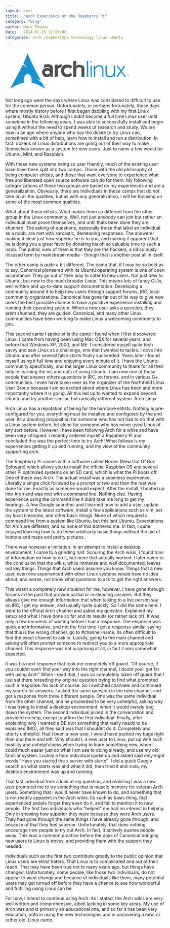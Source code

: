 ```yaml
---
layout: post
title:  "Arch Experience on the Raspberry Pi"
category: "blog"
author: Marc Thomas
date:   2014-01-15 12:00:00
categories: arch raspberrypi technology linux ubuntu
---
```


<a class="centeredArch" href="/img/ArchPi/archlogo.png" data-lightbox="ArchLogo"><img src="/img/ArchPi/archlogo.png" alt="Arch Linux" width="400" height="133"/></a>


Not long ago were the days where Linux was considered to difficult to use for the common person. Unfortunately, or perhaps fortunately, those days where mostly history before I first began dabbling with my first Linux system, Ubuntu 9.04. Although I didnt become a full time Linux user until sometime in the following years, I was able to successfully install and begin using it without the need to spend weeks of research and study. We are now in an age where anyone who has the desire to try Linux can, sometimes with a bit of help, learn how to install and run a distribution. In fact, dozens of Linux distributions are going out of their way to make themselves known as a system for new users. Just to name a few would be Ubuntu, Mint, and Raspbian.

With these new systems being so user friendly, much of the existing user base have been split into two camps. Those with the old philosophy of being computer elitists, and those that want everyone to experience what free and liberated open source software can do for them. My following categorizations of these two groups are based on my experiences and are a generalization. Obviously, there are individuals in these camps that do not take on all the qualities, but as with any generalization, I will be focusing on some of the most common qualities. 

What about these elitists. What makes them so different from the other group in the Linux community. Well, not just anybody can join but rather an individual must prove themselves, and until thats been done they are shunned. The asking of questions, especially those that label an individual as a noob, are met with sarcastic, demeaning responses. The answerer making it clear just how superior he is to you, and making it apparent that he is doing you a great favor by donating his oh so valuable time to such a noob. The public view of them is that they are the hackers, a ridiculously misused term by mainstream media - though that is another post all in itself.

The other camp is quite a bit different. The camp that, if I may be so bold as to say, Canonical pioneered with its Ubuntu operating system is one of open acceptance. They go out of their way to cater to new users. Not just new to Ubuntu, but new to the much broader Linux. This means lots of fancy GUIs, well written and up-to-date support documentation. Developing a community around it to help new users through support forums, IRC, local community organizations. Canonical has gone far out of its way to give new users the best possible chance to have a positive experience installing and running their operating system. When a new user asks a question, they arent shunned, they are guided. Canonical, and many other Linux communities have been working to make Linux a welcoming community to join.

This second camp I spoke of is the camp I found when I first discovered Linux. I came from having been using Mac OSX for several years, and before that Windows XP, 2000, and ME. I considered myself quite tech savvy and saw Linux as a challenge, one that I wanted to tackle. I dove into Ubuntu and after several false starts finally succeeded. Years later I found myself using it full time and enjoying every minute of it. I have the Ubuntu community specifically, and the larger Linux community to thank for all their help in learning the ins and outs of using Ubuntu. I am now one of those people that answer others questions in IRC, on forums, and in various G+ communities. I even have taken over as the organizer of the Northfield Linux User Group because I am so excited about where Linux has been and more importantly where it is going. All this led up to wanted to expand beyond Ubuntu and try another similar, but radically different system. Arch Linux.

Arch Linux has a reputation of being for the hardcore elitists. Nothing is pre-configured for you, everything must be installed and configured by the end user. Its a daunting proposition for someone who has not had to do that with a Linux system before, let alone for someone who has never used Linux of any sort before. However I have been following Arch for a while and have been very intrigued. I recently ordered myself a Raspberry Pi and concluded this was the perfect time to try Arch! What follows is my experiences getting it up and running, and my view of the community supporting arch.

The Raspberry Pi comes with a software called Noobs (New Out Of Box Software) which allows you to install the official Raspbian OS and several other Pi optimized systems on an SD card, which is what the Pi boots off. One of these was Arch. The actual install was a seamless experience. Literally a single click followed by a prompt or two and then the rest was done for me. Exactly as someone would expect. After the install, I booted up into Arch and was met with a command line. Nothing else. Having experience using the command line it didnt take me long to get my bearings. A few Google searches and I learned how to add a user, update the system to the latest software, install a few applications such as vim, set my local timezone, and other basic things. None of which required a command line from a system like Ubuntu, but this isnt Ubuntu. Expectations for Arch are different, and so none of this bothered me. In fact, I quite enjoyed learning how to do these arbitrarily basic things without the aid of buttons and maps and pretty pictures.

There was however a limitation. In an attempt to install a desktop environment, I came to a grinding halt. Scouring the Arch wikis, I found tons of information on how to do it, but none that actually worked. I later came to the conclusion that the wikis, while immense and well documented, leaves out key things. Things that Arch users assume you know. Things that a new user, even one experienced with other Linux systems would have no idea about, and worse, not know what questions to ask to get the right answers.

This wasnt a completely new situation for me, however. I have gone through forums in the past that provide partial or misleading answers. But they always give me enough information that when talking to a live person say on IRC, I get my answer, and usually quite quickly. So I did the same here. I went to the official Arch channel and asked my question. Explained my setup and what I have done so far and its results (or rather lack of). It was only a few moments of waiting before I had a response. The response was quick and informative, and not the first time I got a response similar saying that this is the wrong channel, go to #channel-name. Its often difficult to find the exact channel to ask in. Luckily, going to the main channel and asking will often prompt someone to redirect you to a more appropriate channel. This response was not surprising at all, in fact it was somewhat expected. 

It was his next response that took me completely off guard. <q>Of course, if you couldnt even find your way into the right channel, I doubt youll get far with using Arch</q>  When I read that, I was so completely taken off guard that I just sat there rereading my original question trying to find what prompted such a response. No luck of course. So I switched channels and continued my search for answers. I asked the same question in the new channel, and got a response from three different people. One was the same individual from the other channel, and he proceeded to be very unhelpful, asking why I was trying to install a desktop environment, when it would merely bog down the system. The second individual joined in the conversation and provided no help, except to affirm the first individual. Finally, after explaining why I wanted a DE (not something that really needs to be explained IMO), all they said was that I shouldnt do it. Completely and utterly unhelpful. Had I been a new user, I would have packed my bags right then and there and left. Why should I, a new user to Linux, put up with such hostility and unhelpfulness when trying to learn something new, when I could much easier just do what I am use to doing already, and use my old familiar system. Luckily a third individual spoke up and asked said only eight words.<q>Have you started the x server with startx</q>. I did a quick Google search on what startx was and what it did, then tried it and viola, my desktop environment was up and running.

That last individual took a look at my question, and realizing I was a new user prompted me to try something that is muscle memory for veteran Arch users. Something that I would never have known to do, and something that is not readily apparent in the Arch wikis. Its such as basic thing, that experienced people forget they even do it, and fail to mention it to new people. The first two individuals who <q>helped</q> me had no interest in helping. Only in showing how superior they were because they were Arch users. They had gone through the same things I have already gone through, and because of that they feel superior. Unfortunately, that does nothing encourage new people to try out Arch. In fact, it actively pushes people away. This was a common practice before the days of Canonical bringing new users to Linux is troves, and providing them with the support they needed.

Individuals such as the first two contribute greatly to the public opinion that Linux users are elitist haters. That Linux is to complicated and out of their reach. That may have been true not to many years ago, but things have changed. Unfortunately, some people, like those two individuals, do not appear to want change and because of individuals like them, many potential users may get turned off before they have a chance to see how wonderful and fulfilling using Linux can be.

For now, I intend to continue using Arch. As I stated, the Arch wikis are very well written and comprehensive, albeit lacking in some key areas. My use of Arch was and is primarily an educational one, and so far it has been very education, both in using the new technologies and in uncovering a new, or rather old, Linux camp.




